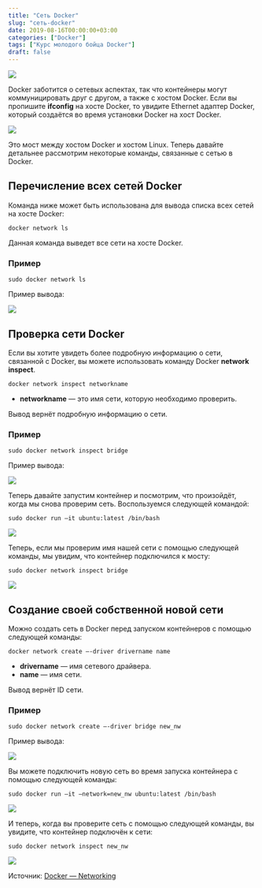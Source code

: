 ```yaml
---
title: "Сеть Docker"
slug: "сеть-docker"
date: 2019-08-16T00:00:00+03:00
categories: ["Docker"]
tags: ["Курс молодого бойца Docker"]
draft: false
---
```


![](/posts/сеть-docker/docker20.jpg)

Docker заботится о сетевых аспектах, так что контейнеры могут коммуницировать друг с другом, а также с хостом Docker.
Если вы пропишите **ifconfig** на хосте Docker, то увидите Ethernet адаптер Docker, который создаётся во время установки
Docker на хост Docker.

![](https://i.imgur.com/frNeyhf.jpg)

Это мост между хостом Docker и хостом Linux. Теперь давайте детальнее рассмотрим некоторые команды, связанные с сетью в Docker.

## Перечисление всех сетей Docker

Команда ниже может быть использована для вывода списка всех сетей на хосте Docker:

```
docker network ls
```

Данная команда выведет все сети на хосте Docker.

### Пример

```
sudo docker network ls
```

Пример вывода:

![](https://i.imgur.com/LDODhtP.jpg)

## Проверка сети Docker

Если вы хотите увидеть более подробную информацию о сети, связанной с Docker, вы можете использовать команду Docker
**network inspect**.

```
docker network inspect networkname
```

- **networkname** — это имя сети, которую необходимо проверить.

Вывод вернёт подробную информацию о сети.

### Пример

```
sudo docker network inspect bridge
```

Пример вывода:

![](https://i.imgur.com/Q9OohTo.jpg)

Теперь давайте запустим контейнер и посмотрим, что произойдёт, когда мы снова проверим сеть. Воспользуемся следующей
командой:

```
sudo docker run –it ubuntu:latest /bin/bash
```

![](https://i.imgur.com/lhvzP0M.jpg)

Теперь, если мы проверим имя нашей сети с помощью следующей команды, мы увидим, что контейнер подключился к мосту:

```
sudo docker network inspect bridge
```

![](https://i.imgur.com/Cc2N8jw.jpg)

## Создание своей собственной новой сети

Можно создать сеть в Docker перед запуском контейнеров с помощью следующей команды:

```
docker network create –-driver drivername name
```

- **drivername** — имя сетевого драйвера.
- **name** — имя сети.

Вывод вернёт ID сети.

### Пример

```
sudo docker network create –-driver bridge new_nw
```

Пример вывода:

![](https://i.imgur.com/MkgtPZ6.jpg)

Вы можете подключить новую сеть во время запуска контейнера с помощью следующей команды:

```
sudo docker run –it –network=new_nw ubuntu:latest /bin/bash
```

![](https://i.imgur.com/dLT6bq3.jpg)

И теперь, когда вы проверите сеть с помощью следующей команды, вы увидите, что контейнер подключён к сети:

```
sudo docker network inspect new_nw
```

![](https://i.imgur.com/8sujOid.jpg)

Источник: [Docker — Networking](https://www.tutorialspoint.com/docker/docker_networking.htm)
